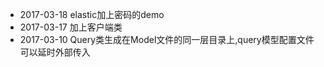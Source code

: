 * 2017-03-18 elastic加上密码的demo
* 2017-03-17 加上客户端类
* 2017-03-10 Query类生成在Model文件的同一层目录上,query模型配置文件可以延时外部传入
